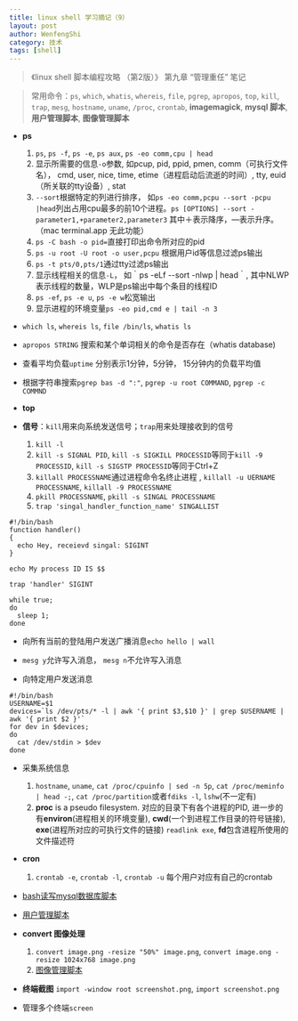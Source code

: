 ```yaml
---
title: linux shell 学习摘记（9） 
layout: post
author: WenfengShi
category: 技术
tags: [shell]
---
```


> 《linux shell 脚本编程攻略 （第2版）》 第九章 “管理重任” 笔记  
  
> 常用命令：`ps`, `which`, `whatis`, `whereis`, `file`, `pgrep`, `apropos`, `top`, `kill`, `trap`, `mesg`, `hostname`, `uname`, `/proc`, `crontab`, **imagemagick**, **mysql 脚本**, **用户管理脚本**, **图像管理脚本**  
  
- **ps**  
    1. `ps`, `ps -f`, `ps -e`, `ps aux`, `ps -eo comm,cpu | head`  
    2. 显示所需要的信息`-o`参数, 如pcup, pid, ppid, pmen, comm（可执行文件名）， cmd, user, nice, time, etime（进程启动后流逝的时间）, tty, euid（所关联的tty设备）, stat  
    3. `--sort`根据特定的列进行排序， 如`ps -eo comm,pcpu --sort -pcpu |head`列出占用cpu最多的前10个进程。`ps [OPTIONS] --sort -parameter1,+parameter2,parameter3` 其中＋表示降序，—表示升序。（mac terminal.app 无此功能）  
    4. `ps -C bash -o pid=`直接打印出命令所对应的pid  
    5. `ps -u root -U root -o user,pcpu` 根据用户id等信息过滤ps输出  
    6. `ps -t pts/0,pts/1`通过tty过滤ps输出  
    7. 显示线程相关的信息`-L`， 如｀ps -eLf --sort -nlwp | head｀, 其中NLWP表示线程的数量，WLP是ps输出中每个条目的线程ID  
    8. `ps -ef`, `ps -e u`, `ps -e w`松宽输出  
    9. 显示进程的环境变量`ps -eo pid,cmd e | tail -n 3`  
  
- `which ls`, `whereis ls`, `file /bin/ls`, `whatis ls`  
  
- `apropos STRING` 搜索和某个单词相关的命令是否存在（whatis database)  
  
- 查看平均负载`uptime` 分别表示1分钟，5分钟， 15分钟内的负载平均值  
  
- 根据字符串搜索`pgrep bas -d ":"`, `pgrep -u root COMMAND`, `pgrep -c COMMND`  
  
- **top**  
  
- **信号**：`kill`用来向系统发送信号；`trap`用来处理接收到的信号  
    1. `kill -l`  
    2. `kill -s SIGNAL PID`, `kill -s SIGKILL PROCESSID`等同于`kill -9 PROCESSID`, `kill -s SIGSTP PROCESSID`等同于Ctrl+Z  
    3. `killall PROCESSNAME`通过进程命令名终止进程 , `killall -u UERNAME PROCESSNAME`, `killall -9 PROCESSNAME`  
    4. `pkill PROCESSNAME`, `pkill -s SINGAL PROCESSNAME`  
    5. `trap 'singal_handler_function_name' SINGALLIST`  

```
#!/bin/bash  
function handler()  
{  
  echo Hey, receievd singal: SIGINT  
}  
  
echo My process ID IS $$  
  
trap 'handler' SIGINT  
  
while true;  
do  
  sleep 1;  
done  
```
  
- 向所有当前的登陆用户发送广播消息`echo hello | wall`  
  
- `mesg y`允许写入消息， `mesg n`不允许写入消息  
  
- 向特定用户发送消息  

```  
#!/bin/bash  
USERNAME=$1  
devices=`ls /dev/pts/* -l | awk '{ print $3,$10 }' | grep $USERNAME | awk '{ print $2 }'`  
for dev in $devices;  
do   
  cat /dev/stdin > $dev  
done  
```  
  
- 采集系统信息  
    1. `hostname`, `uname`, `cat /proc/cpuinfo | sed -n 5p`, `cat /proc/meminfo | head -;`, `cat /proc/partition`或者`fdiks -l`, `lshw`(不一定有)  
    2. **proc** is a pseudo filesystem. 对应的目录下有各个进程的PID, 进一步的有**environ**(进程相关的环境变量), **cwd**(一个到进程工作目录的符号链接), **exe**(进程所对应的可执行文件的链接) `readlink exe`, **fd**包含进程所使用的文件描述符  
  
- **cron**  
    1. `crontab -e`, `crontab -l`, `crontab -u` 每个用户对应有自己的crontab  
  
- [bash读写mysql数据库脚本]()  
  
- [用户管理脚本]()  
  
- **convert 图像处理**  
    1. `convert image.png -resize "50%" image.png`, `convert image.ong -resize 1024x768 image.png`  
    2. [图像管理脚本]()  
  
- **终端截图** `import -window root screenshot.png`, `import screenshot.png`  
  
- 管理多个终端`screen`  
